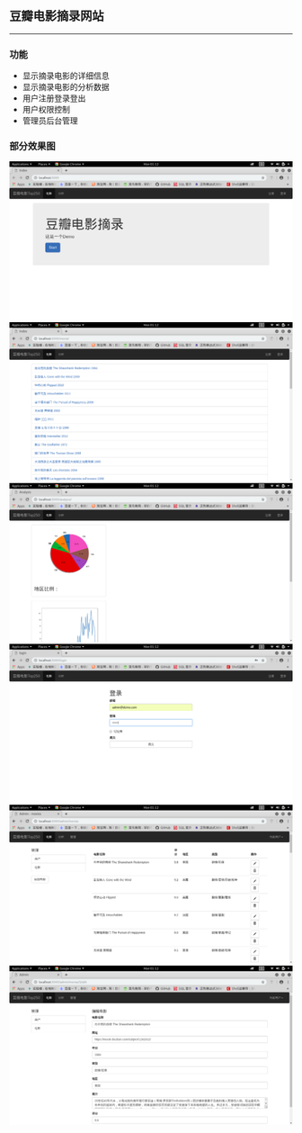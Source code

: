 ## 豆瓣电影摘录网站
---
### 功能
 - 显示摘录电影的详细信息
 - 显示摘录电影的分析数据
 - 用户注册登录登出
 - 用户权限控制
 - 管理员后台管理

### 部分效果图

![pic1](pic/pic1.png)
![pic1](pic/pic2.png)
![pic1](pic/pic3.png)
![pic1](pic/pic4.png)
![pic1](pic/pic5.png)
![pic1](pic/pic6.png)

